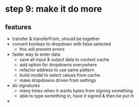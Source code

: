 # step 9: make it do more

## features
- transfer & transferFrom, should be together
- convert boolean to dropdown with false selected
  - this will prevent errors
- faster way to enter data
  - save all input & output data to context cache
  - add option for dropdowns everywhere 
  - refactor address to use same pattern
  - build modal to select values from cache
  - make dropdowns driven from settings
- do signatures
  - many times when it wants bytes from signing something
  - able to type something in, have it signed & then be put in
- 